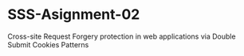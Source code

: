 # SSS-Asignment-02
Cross-site Request Forgery protection in web applications via Double Submit Cookies Patterns
